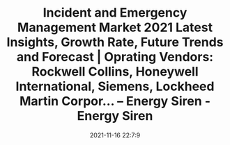 ---
"title": "Incident and Emergency Management Market 2021 Latest Insights, Growth Rate, Future Trends and Forecast | Oprating Vendors: Rockwell Collins, Honeywell International, Siemens, Lockheed Martin Corpor… – Energy Siren - Energy Siren"
"date": "2021-11-16 22:7:9"
"feed_name": "GOOGLENEWSINDUSTRIAL"
"feed_website": "https://news.google.com/search?q=industrial%2Bincident&hl=en-US&gl=US&ceid=US:en"
"feed_rss": "https://news.google.com/rss/search?q=industrial%2Bincident&hl=en-US&gl=US&ceid=US:en"
"link": "https://energysiren.co.ke/2021/11/16/incident-and-emergency-management-market-2021-latest-insights-growth-rate-future-trends-and-forecast-oprating-vendors-rockwell-collins-honeywell-international-siemens-lockheed-martin-corpor/"
"source": "{'href': 'https://energysiren.co.ke', 'title': 'Energy Siren'}"
"file": "_posts/2021-1-1-b1b84dbf867f4f5b8b47732bafadca2ce601e599.md"
"accident": "0"
"drilling": "0"
"dead": "0"
"injured": "0"
"arrested": "0"
"place": "unknown place"
"where": "unknown site"
"causes": "unknown"
"place_uri": "unknown place"
---